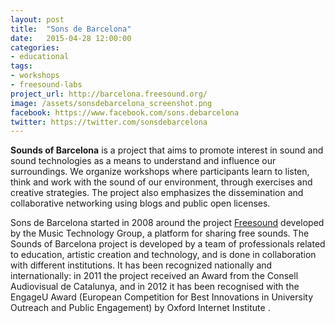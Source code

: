```yaml
---
layout: post
title:  "Sons de Barcelona"
date:   2015-04-28 12:00:00
categories: 
- educational
tags:
- workshops
- freesound-labs
project_url: http://barcelona.freesound.org/
image: /assets/sonsdebarcelona_screenshot.png
facebook: https://www.facebook.com/sons.debarcelona
twitter: https://twitter.com/sonsdebarcelona
---
```


**Sounds of Barcelona** is a project that aims to promote interest in sound and sound technologies as a means to understand and influence our surroundings. We organize workshops where participants learn to listen, think and work with the sound of our environment, through exercises and creative strategies. The project also emphasizes the dissemination and collaborative networking using blogs and public open licenses.

Sons de Barcelona started in 2008 around the project [Freesound](http://www.freesound.org) developed by the Music Technology Group, a platform for sharing free sounds. The Sounds of Barcelona project is developed by a team of professionals related to education, artistic creation and technology, and is done in collaboration with different institutions. It has been recognized nationally and internationally: in 2011 the project received an Award from the Consell Audiovisual de Catalunya, and in 2012 it has been recognised with the EngageU Award (European Competition for Best Innovations in University Outreach and Public Engagement) by Oxford Internet Institute .
